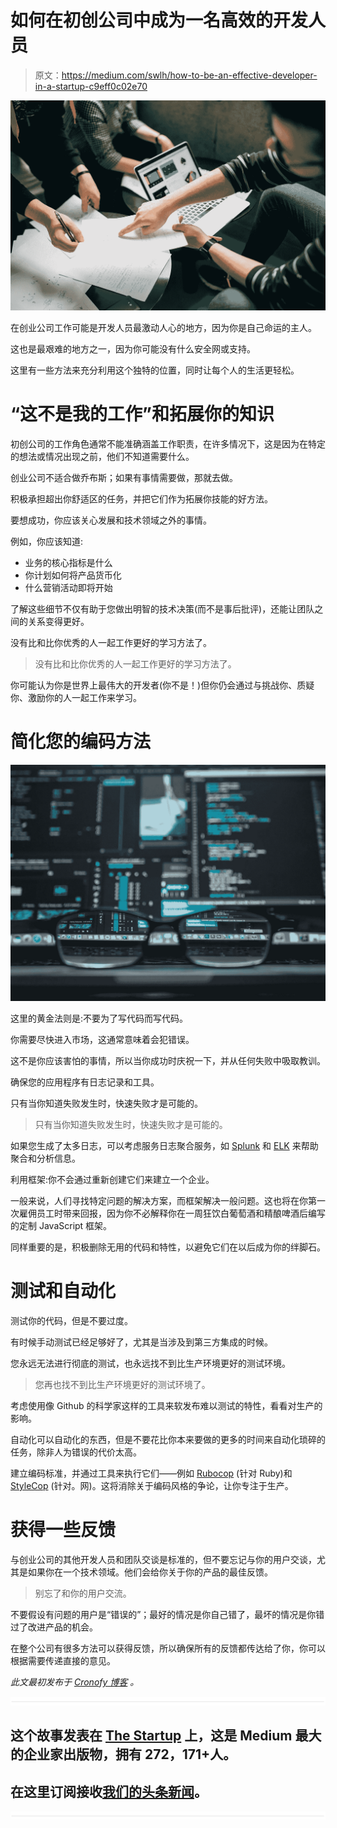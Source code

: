 # 如何在初创公司中成为一名高效的开发人员

> 原文：<https://medium.com/swlh/how-to-be-an-effective-developer-in-a-startup-c9eff0c02e70>

![](img/a371193d744d603a426a8d9fd3c1b57e.png)

在创业公司工作可能是开发人员最激动人心的地方，因为你是自己命运的主人。

这也是最艰难的地方之一，因为你可能没有什么安全网或支持。

这里有一些方法来充分利用这个独特的位置，同时让每个人的生活更轻松。

# “这不是我的工作”和拓展你的知识

初创公司的工作角色通常不能准确涵盖工作职责，在许多情况下，这是因为在特定的想法或情况出现之前，他们不知道需要什么。

创业公司不适合做乔布斯；如果有事情需要做，那就去做。

积极承担超出你舒适区的任务，并把它们作为拓展你技能的好方法。

要想成功，你应该关心发展和技术领域之外的事情。

例如，你应该知道:

*   业务的核心指标是什么
*   你计划如何将产品货币化
*   什么营销活动即将开始

了解这些细节不仅有助于您做出明智的技术决策(而不是事后批评)，还能让团队之间的关系变得更好。

没有比和比你优秀的人一起工作更好的学习方法了。

> 没有比和比你优秀的人一起工作更好的学习方法了。

你可能认为你是世界上最伟大的开发者(你不是！)但你仍会通过与挑战你、质疑你、激励你的人一起工作来学习。

# 简化您的编码方法

![](img/53a92295869009e356728285d2ecbc9a.png)

这里的黄金法则是:不要为了写代码而写代码。

你需要尽快进入市场，这通常意味着会犯错误。

这不是你应该害怕的事情，所以当你成功时庆祝一下，并从任何失败中吸取教训。

确保您的应用程序有日志记录和工具。

只有当你知道失败发生时，快速失败才是可能的。

> 只有当你知道失败发生时，快速失败才是可能的。

如果您生成了太多日志，可以考虑服务日志聚合服务，如 [Splunk](https://splunk.com/) 和 [ELK](https://www.elastic.co/) 来帮助聚合和分析信息。

利用框架:你不会通过重新创建它们来建立一个企业。

一般来说，人们寻找特定问题的解决方案，而框架解决一般问题。这也将在你第一次雇佣员工时带来回报，因为你不必解释你在一周狂饮白葡萄酒和精酿啤酒后编写的定制 JavaScript 框架。

同样重要的是，积极删除无用的代码和特性，以避免它们在以后成为你的绊脚石。

# 测试和自动化

测试你的代码，但是不要过度。

有时候手动测试已经足够好了，尤其是当涉及到第三方集成的时候。

您永远无法进行彻底的测试，也永远找不到比生产环境更好的测试环境。

> 您再也找不到比生产环境更好的测试环境了。

考虑使用像 Github 的科学家这样的工具来软发布难以测试的特性，看看对生产的影响。

自动化可以自动化的东西，但是不要花比你本来要做的更多的时间来自动化琐碎的任务，除非人为错误的代价太高。

建立编码标准，并通过工具来执行它们——例如 [Rubocop](https://github.com/bbatsov/rubocop) (针对 Ruby)和 [StyleCop](https://stylecop.codeplex.com/) (针对。网)。这将消除关于编码风格的争论，让你专注于生产。

# 获得一些反馈

与创业公司的其他开发人员和团队交谈是标准的，但不要忘记与你的用户交谈，尤其是如果你在一个技术领域。他们会给你关于你的产品的最佳反馈。

> 别忘了和你的用户交流。

不要假设有问题的用户是“错误的”；最好的情况是你自己错了，最坏的情况是你错过了改进产品的机会。

在整个公司有很多方法可以获得反馈，所以确保所有的反馈都传达给了你，你可以根据需要传递直接的意见。

*此文最初发布于* [*Cronofy 博客*](https://www.cronofy.com/blog/how-to-be-an-effective-developer-in-a-startup/) *。*

![](img/731acf26f5d44fdc58d99a6388fe935d.png)

## 这个故事发表在 [The Startup](https://medium.com/swlh) 上，这是 Medium 最大的企业家出版物，拥有 272，171+人。

## 在这里订阅接收[我们的头条新闻](http://growthsupply.com/the-startup-newsletter/)。

![](img/731acf26f5d44fdc58d99a6388fe935d.png)